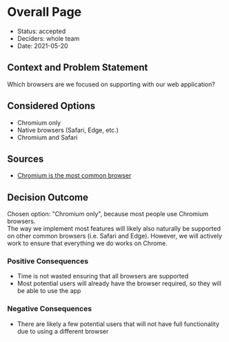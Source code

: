 # Overall Page
* Status: accepted 
* Deciders: whole team
* Date: 2021-05-20
## Context and Problem Statement
Which browsers are we focused on supporting with our web application?
## Considered Options
* Chromium only
* Native browsers (Safari, Edge, etc.)
* Chromium and Safari
## Sources
* [Chromium is the most common browser](https://gs.statcounter.com/)
## Decision Outcome
Chosen option: "Chromium only", because most people use Chromium browsers.  
The way we implement most features will likely also naturally be supported on other common browsers (i.e. Safari and Edge). However, we will actively work to ensure that everything we do works on Chrome.
### Positive Consequences
* Time is not wasted ensuring that all browsers are supported
* Most potential users will already have the browser required, so they will be able to use the app
### Negative Consequences
* There are likely a few potential users that will not have full functionality due to using a different browser
